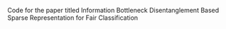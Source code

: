 Code for the paper titled Information Bottleneck Disentanglement Based Sparse Representation for Fair Classification
